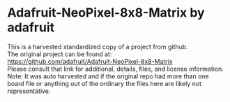 
# Adafruit-NeoPixel-8x8-Matrix by adafruit  
This is a harvested standardized copy of a project from github.  
The original project can be found at:  
https://github.com/adafruit/Adafruit-NeoPixel-8x8-Matrix  
Please consult that link for additional, details, files, and license information.  
Note: It was auto harvested and if the original repo had more than one board file or anything out of the ordinary the files here are likely not representative.  
    